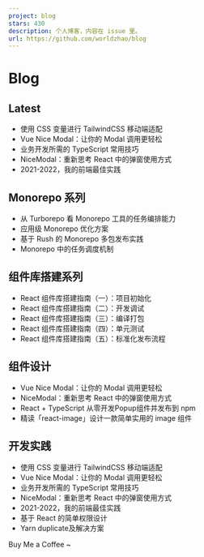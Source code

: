 ```yaml
---
project: blog
stars: 430
description: 个人博客，内容在 issue 里。
url: https://github.com/worldzhao/blog
---
```


Blog
====

Latest
------

-   使用 CSS 变量进行 TailwindCSS 移动端适配
-   Vue Nice Modal：让你的 Modal 调用更轻松
-   业务开发所需的 TypeScript 常用技巧
-   NiceModal：重新思考 React 中的弹窗使用方式
-   2021-2022，我的前端最佳实践

Monorepo 系列
-----------

-   从 Turborepo 看 Monorepo 工具的任务编排能力
-   应用级 Monorepo 优化方案
-   基于 Rush 的 Monorepo 多包发布实践
-   Monorepo 中的任务调度机制

组件库搭建系列
-------

-   React 组件库搭建指南（一）：项目初始化
-   React 组件库搭建指南（二）：开发调试
-   React 组件库搭建指南（三）：编译打包
-   React 组件库搭建指南（四）：单元测试
-   React 组件库搭建指南（五）：标准化发布流程

组件设计
----

-   Vue Nice Modal：让你的 Modal 调用更轻松
-   NiceModal：重新思考 React 中的弹窗使用方式
-   React + TypeScript 从零开发Popup组件并发布到 npm
-   精读「react-image」设计一款简单实用的 image 组件

开发实践
----

-   使用 CSS 变量进行 TailwindCSS 移动端适配
-   Vue Nice Modal：让你的 Modal 调用更轻松
-   业务开发所需的 TypeScript 常用技巧
-   NiceModal：重新思考 React 中的弹窗使用方式
-   2021-2022，我的前端最佳实践
-   基于 React 的简单权限设计
-   Yarn duplicate及解决方案

Buy Me a Coffee ~
